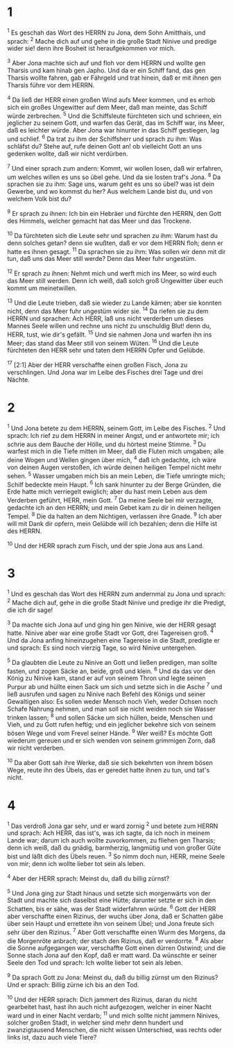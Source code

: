 # 1 
<sup>1</sup> Es geschah das Wort des HERRN zu Jona, dem Sohn Amitthais, und sprach: <sup>2</sup> Mache dich auf und gehe in die große Stadt Ninive und predige wider sie! denn ihre Bosheit ist heraufgekommen vor mich. 

<sup>3</sup> Aber Jona machte sich auf und floh vor dem HERRN und wollte gen Tharsis und kam hinab gen Japho. Und da er ein Schiff fand, das gen Tharsis wollte fahren, gab er Fährgeld und trat hinein, daß er mit ihnen gen Tharsis führe vor dem HERRN. 

<sup>4</sup> Da ließ der HERR einen großen Wind aufs Meer kommen, und es erhob sich ein großes Ungewitter auf dem Meer, daß man meinte, das Schiff würde zerbrechen. <sup>5</sup> Und die Schiffsleute fürchteten sich und schrieen, ein jeglicher zu seinem Gott, und warfen das Gerät, das im Schiff war, ins Meer, daß es leichter würde. Aber Jona war hinunter in das Schiff gestiegen, lag und schlief. <sup>6</sup> Da trat zu ihm der Schiffsherr und sprach zu ihm: Was schläfst du? Stehe auf, rufe deinen Gott an! ob vielleicht Gott an uns gedenken wollte, daß wir nicht verdürben. 

<sup>7</sup> Und einer sprach zum andern: Kommt, wir wollen losen, daß wir erfahren, um welches willen es uns so übel gehe. Und da sie losten traf's Jona. <sup>8</sup> Da sprachen sie zu ihm: Sage uns, warum geht es uns so übel? was ist dein Gewerbe, und wo kommst du her? Aus welchem Lande bist du, und von welchem Volk bist du? 

<sup>9</sup> Er sprach zu ihnen: Ich bin ein Hebräer und fürchte den HERRN, den Gott des Himmels, welcher gemacht hat das Meer und das Trockene. 

<sup>10</sup> Da fürchteten sich die Leute sehr und sprachen zu ihm: Warum hast du denn solches getan? denn sie wußten, daß er vor dem HERRN floh; denn er hatte es ihnen gesagt. <sup>11</sup> Da sprachen sie zu ihm: Was sollen wir denn mit dir tun, daß uns das Meer still werde? Denn das Meer fuhr ungestüm. 

<sup>12</sup> Er sprach zu ihnen: Nehmt mich und werft mich ins Meer, so wird euch das Meer still werden. Denn ich weiß, daß solch groß Ungewitter über euch kommt um meinetwillen. 

<sup>13</sup> Und die Leute trieben, daß sie wieder zu Lande kämen; aber sie konnten nicht, denn das Meer fuhr ungestüm wider sie. <sup>14</sup> Da riefen sie zu dem HERRN und sprachen: Ach HERR, laß uns nicht verderben um dieses Mannes Seele willen und rechne uns nicht zu unschuldig Blut! denn du, HERR, tust, wie dir's gefällt. <sup>15</sup> Und sie nahmen Jona und warfen ihn ins Meer; das stand das Meer still von seinem Wüten. <sup>16</sup> Und die Leute fürchteten den HERR sehr und taten dem HERRN Opfer und Gelübde. 

<sup>17</sup> [2:1] Aber der HERR verschaffte einen großen Fisch, Jona zu verschlingen. Und Jona war im Leibe des Fisches drei Tage und drei Nächte. 

# 2 
<sup>1</sup> Und Jona betete zu dem HERRN, seinem Gott, im Leibe des Fisches. <sup>2</sup> Und sprach: Ich rief zu dem HERRN in meiner Angst, und er antwortete mir; ich schrie aus dem Bauche der Hölle, und du hörtest meine Stimme. <sup>3</sup> Du warfest mich in die Tiefe mitten im Meer, daß die Fluten mich umgaben; alle deine Wogen und Wellen gingen über mich, <sup>4</sup> daß ich gedachte, ich wäre von deinen Augen verstoßen, ich würde deinen heiligen Tempel nicht mehr sehen. <sup>5</sup> Wasser umgaben mich bis an mein Leben, die Tiefe umringte mich; Schilf bedeckte mein Haupt. <sup>6</sup> Ich sank hinunter zu der Berge Gründen, die Erde hatte mich verriegelt ewiglich; aber du hast mein Leben aus dem Verderben geführt, HERR, mein Gott. <sup>7</sup> Da meine Seele bei mir verzagte, gedachte ich an den HERRN; und mein Gebet kam zu dir in deinen heiligen Tempel. <sup>8</sup> Die da halten an dem Nichtigen, verlassen ihre Gnade. <sup>9</sup> Ich aber will mit Dank dir opfern, mein Gelübde will ich bezahlen; denn die Hilfe ist des HERRN. 

<sup>10</sup> Und der HERR sprach zum Fisch, und der spie Jona aus ans Land. 

# 3 
<sup>1</sup> Und es geschah das Wort des HERRN zum andernmal zu Jona und sprach: <sup>2</sup> Mache dich auf, gehe in die große Stadt Ninive und predige ihr die Predigt, die ich dir sage! 

<sup>3</sup> Da machte sich Jona auf und ging hin gen Ninive, wie der HERR gesagt hatte. Ninive aber war eine große Stadt vor Gott, drei Tagereisen groß. <sup>4</sup> Und da Jona anfing hineinzugehen eine Tagereise in die Stadt, predigte er und sprach: Es sind noch vierzig Tage, so wird Ninive untergehen. 

<sup>5</sup> Da glaubten die Leute zu Ninive an Gott und ließen predigen, man sollte fasten, und zogen Säcke an, beide, groß und klein. <sup>6</sup> Und da das vor den König zu Ninive kam, stand er auf von seinem Thron und legte seinen Purpur ab und hüllte einen Sack um sich und setzte sich in die Asche <sup>7</sup> und ließ ausrufen und sagen zu Ninive nach Befehl des Königs und seiner Gewaltigen also: Es sollen weder Mensch noch Vieh, weder Ochsen noch Schafe Nahrung nehmen, und man soll sie nicht weiden noch sie Wasser trinken lassen; <sup>8</sup> und sollen Säcke um sich hüllen, beide, Menschen und Vieh, und zu Gott rufen heftig; und ein jeglicher bekehre sich von seinem bösen Wege und vom Frevel seiner Hände. <sup>9</sup> Wer weiß? Es möchte Gott wiederum gereuen und er sich wenden von seinem grimmigen Zorn, daß wir nicht verderben. 

<sup>10</sup> Da aber Gott sah ihre Werke, daß sie sich bekehrten von ihrem bösen Wege, reute ihn des Übels, das er geredet hatte ihnen zu tun, und tat's nicht. 

# 4 
<sup>1</sup> Das verdroß Jona gar sehr, und er ward zornig <sup>2</sup> und betete zum HERRN und sprach: Ach HERR, das ist's, was ich sagte, da ich noch in meinem Lande war; darum ich auch wollte zuvorkommen, zu fliehen gen Tharsis; denn ich weiß, daß du gnädig, barmherzig, langmütig und von großer Güte bist und läßt dich des Übels reuen. <sup>3</sup> So nimm doch nun, HERR, meine Seele von mir; denn ich wollte lieber tot sein als leben. 

<sup>4</sup> Aber der HERR sprach: Meinst du, daß du billig zürnst? 

<sup>5</sup> Und Jona ging zur Stadt hinaus und setzte sich morgenwärts von der Stadt und machte sich daselbst eine Hütte; darunter setzte er sich in den Schatten, bis er sähe, was der Stadt widerfahren würde. <sup>6</sup> Gott der HERR aber verschaffte einen Rizinus, der wuchs über Jona, daß er Schatten gäbe über sein Haupt und errettete ihn von seinem Übel; und Jona freute sich sehr über den Rizinus. <sup>7</sup> Aber Gott verschaffte einen Wurm des Morgens, da die Morgenröte anbrach; der stach den Rizinus, daß er verdorrte. <sup>8</sup> Als aber die Sonne aufgegangen war, verschaffte Gott einen dürren Ostwind; und die Sonne stach Jona auf den Kopf, daß er matt ward. Da wünschte er seiner Seele den Tod und sprach: Ich wollte lieber tot sein als leben. 

<sup>9</sup> Da sprach Gott zu Jona: Meinst du, daß du billig zürnst um den Rizinus? Und er sprach: Billig zürne ich bis an den Tod. 

<sup>10</sup> Und der HERR sprach: Dich jammert des Rizinus, daran du nicht gearbeitet hast, hast ihn auch nicht aufgezogen, welcher in einer Nacht ward und in einer Nacht verdarb; <sup>11</sup> und mich sollte nicht jammern Ninives, solcher großen Stadt, in welcher sind mehr denn hundert und zwanzigtausend Menschen, die nicht wissen Unterschied, was rechts oder links ist, dazu auch viele Tiere? 